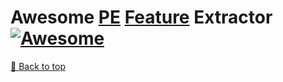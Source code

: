 # Awesome [PE](https://en.wikipedia.org/wiki/Portable_Executable) [Feature](https://en.wikipedia.org/wiki/Feature_(machine_learning)) Extractor [![Awesome](https://awesome.re/badge.svg)](https://awesome.re)




[🔼 Back to top](#awesome-pe-feature-extractor)
